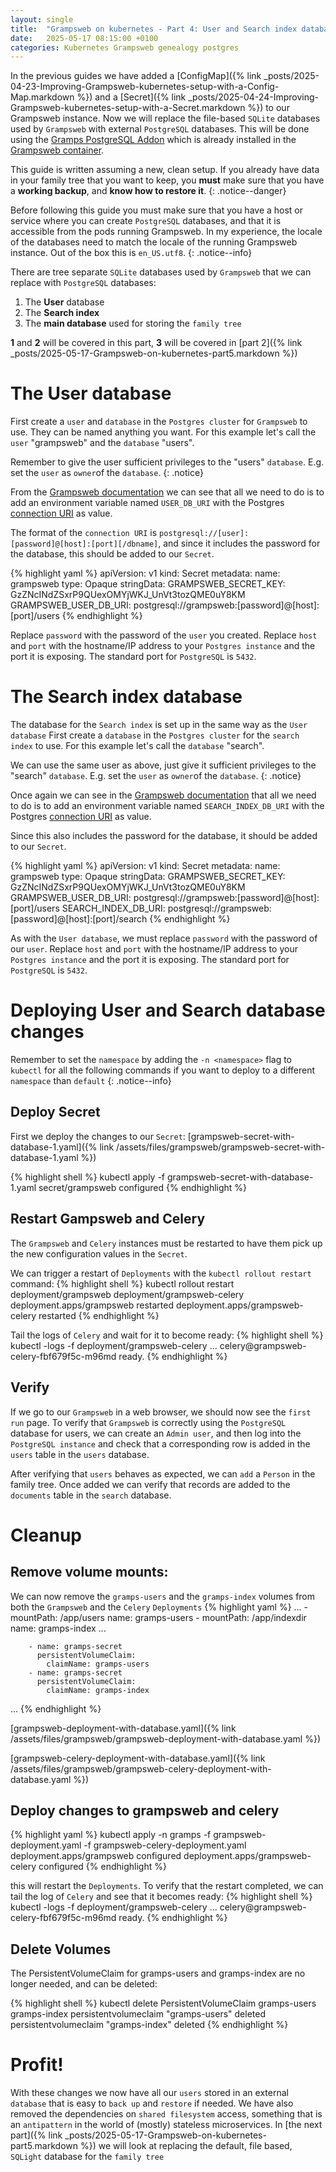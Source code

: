```yaml
---
layout: single
title:  "Grampsweb on kubernetes - Part 4: User and Search index databases"
date:   2025-05-17 08:15:00 +0100
categories: Kubernetes Grampsweb genealogy postgres
---
```

In the previous guides we have added a [ConfigMap]({% link _posts/2025-04-23-Improving-Grampsweb-kubernetes-setup-with-a-Config-Map.markdown %}) and a [Secret]({% link _posts/2025-04-24-Improving-Grampsweb-kubernetes-setup-with-a-Secret.markdown %}) to our Grampsweb instance. Now we will replace the file-based `SQLite` databases used by `Grampsweb` with external `PostgreSQL` databases. This will be done using the [Gramps PostgreSQL Addon](https://gramps-project.org/wiki/index.php/Addon:PostgreSQL) which is already installed in the [Grampsweb container](https://github.com/gramps-project/gramps-web-api/blob/8f1ef9359cec56b4dbeb229bf65bbf90a7386393/Dockerfile#L56).

This guide is written assuming a new, clean setup. If you already have data in your family tree that you want to keep, you **must** make sure that you have a **working backup**, and **know how to restore it**.
{: .notice--danger}

Before following this guide you must make sure that you have a host or service where you can create `PostgreSQL` databases, and that it is accessible from the pods running Grampsweb. In my experience, the locale of the databases need to match the locale of the running Grampsweb instance. Out of the box this is `en_US.utf8`.
{: .notice--info}

There are tree separate `SQLite` databases used by `Grampsweb` that we can replace with `PostgreSQL` databases:
1. The **User** database
2. The **Search index**
3. The **main database** used for storing the `family tree`

**1** and **2** will be covered in this part, **3** will be covered in [part 2]({% link _posts/2025-05-17-Grampsweb-on-kubernetes-part5.markdown %})

# The User database
First create a `user` and `database` in the `Postgres cluster` for `Grampsweb` to use. They can be named anything you want. For this example let's call the `user` "grampsweb" and the `database` "users".

Remember to give the user sufficient privileges to the "users" `database`. E.g. set the `user` as `owner`of the `database`.
{: .notice}

From the [Grampsweb documentation](https://www.grampsweb.org/install_setup/postgres/#using-a-postgresql-database-for-the-user-database) we can see that all we need to do is to add an environment variable named `USER_DB_URI` with the Postgres [connection URI](https://www.postgresql.org/docs/current/libpq-connect.html#LIBPQ-CONNSTRING-URIS) as value.

The format of the `connection URI` is `postgresql://[user]:[password]@[host]:[port][/dbname]`, and since it includes the password for the database, this should be added to our `Secret`.

{% highlight yaml %}
apiVersion: v1
kind: Secret
metadata:
  name: grampsweb
type: Opaque
stringData:
  GRAMPSWEB_SECRET_KEY: GzZNcINdZSxrP9QUexOMYjWKJ_UnVt3tozQME0uY8KM
  GRAMPSWEB_USER_DB_URI: postgresql://grampsweb:[password]@[host]:[port]/users
{% endhighlight %}

Replace `password` with the password of the `user` you created. Replace `host` and `port` with the hostname/IP address to your `Postgres instance` and the port it is exposing. The standard port for `PostgreSQL` is `5432`.

# The Search index database
The database for the `Search index` is set up in the same way as the `User database`
First create a `database` in the `Postgres cluster` for the `search index` to use. For this example let's call the `database` "search".

We can use the same user as above, just give it sufficient privileges to the "search" `database`. E.g. set the `user` as `owner`of the `database`.
{: .notice}

Once again we can see in the [Grampsweb documentation](https://www.grampsweb.org/install_setup/postgres/#using-a-postgresql-database-for-the-search-index) that all we need to do is to add an environment variable named `SEARCH_INDEX_DB_URI` with the Postgres [connection URI](https://www.postgresql.org/docs/current/libpq-connect.html#LIBPQ-CONNSTRING-URIS) as value.

Since this also includes the password for the database, it should be added to our `Secret`.

{% highlight yaml %}
apiVersion: v1
kind: Secret
metadata:
  name: grampsweb
type: Opaque
stringData:
  GRAMPSWEB_SECRET_KEY: GzZNcINdZSxrP9QUexOMYjWKJ_UnVt3tozQME0uY8KM
  GRAMPSWEB_USER_DB_URI: postgresql://grampsweb:[password]@[host]:[port]/users
  SEARCH_INDEX_DB_URI: postgresql://grampsweb:[password]@[host]:[port]/search
{% endhighlight %}

As with the `User database`, we must replace `password` with the password of our `user`. Replace `host` and `port` with the hostname/IP address to your `Postgres instance` and the port it is exposing. The standard port for `PostgreSQL` is `5432`.

# Deploying User and Search database changes

Remember to set the `namespace` by adding the `-n <namespace>` flag to `kubectl` for all the following commands if you want to deploy to a different `namespace` than `default`
{: .notice--info}

## Deploy Secret
First we deploy the changes to our `Secret`: [grampsweb-secret-with-database-1.yaml]({% link /assets/files/grampsweb/grampsweb-secret-with-database-1.yaml %})

{% highlight shell %}
kubectl apply -f grampsweb-secret-with-database-1.yaml
secret/grampsweb configured
{% endhighlight %}

## Restart Gampsweb and Celery
The `Grampsweb` and `Celery` instances must be restarted to have them pick up the new configuration values in the `Secret`.

We can trigger a restart of `Deployments` with the `kubectl rollout restart` command:
{% highlight shell %}
kubectl rollout restart deployment/grampsweb deployment/grampsweb-celery
deployment.apps/grampsweb restarted
deployment.apps/grampsweb-celery restarted
{% endhighlight %}

Tail the logs of `Celery` and wait for it to become ready:
{% highlight shell %}
kubectl -logs -f deployment/grampsweb-celery
...
<timestamp> celery@grampsweb-celery-fbf679f5c-m96md ready.
{% endhighlight %}

## Verify

If we go to our `Grampsweb` in a web browser, we should now see the `first run` page.
To verify that `Grampsweb` is correctly using the `PostgreSQL` database for users, we can create an `Admin user`, and then log into the `PostgreSQL instance` and check that a corresponding row is added in the `users` table in the `users` database.

After verifying that `users` behaves as expected, we can `add` a `Person` in the family tree. Once added we can verify that records are added to the `documents` table in the `search` database.

# Cleanup
## Remove volume mounts:
We can now remove the `gramps-users` and the `gramps-index` volumes from both the `Grampsweb` and the `Celery` `Deployments`
{% highlight yaml %}
...
            - mountPath: /app/users
              name: gramps-users
            - mountPath: /app/indexdir
              name: gramps-index
...

        - name: gramps-secret
          persistentVolumeClaim:
            claimName: gramps-users
        - name: gramps-secret
          persistentVolumeClaim:
            claimName: gramps-index
...
{% endhighlight %}

[grampsweb-deployment-with-database.yaml]({% link /assets/files/grampsweb/grampsweb-deployment-with-database.yaml %})

[grampsweb-celery-deployment-with-database.yaml]({% link /assets/files/grampsweb/grampsweb-celery-deployment-with-database.yaml %})

## Deploy changes to grampsweb and celery

{% highlight yaml %}
kubectl apply -n gramps -f grampsweb-deployment.yaml -f grampsweb-celery-deployment.yaml
deployment.apps/grampsweb configured
deployment.apps/grampsweb-celery configured
{% endhighlight %}

this will restart the `Deployments`. To verify that the restart completed, we can tail the log of `Celery` and see that it becomes ready:
{% highlight shell %}
kubectl -logs -f deployment/grampsweb-celery
...
<timestamp> celery@grampsweb-celery-fbf679f5c-m96md ready.
{% endhighlight %}

## Delete Volumes
The PersistentVolumeClaim for gramps-users and gramps-index are no longer needed, and can be deleted:

{% highlight shell %}
kubectl delete PersistentVolumeClaim gramps-users gramps-index
persistentvolumeclaim "gramps-users" deleted
persistentvolumeclaim "gramps-index" deleted
{% endhighlight %}

# Profit!
With these changes we now have all our `users` stored in an external `database` that is easy to `back up` and `restore` if needed. We have also removed the dependencies on `shared filesystem` access, something that is an `antipattern` in the world of (mostly) stateless microservices.
In [the next part]({% link _posts/2025-05-17-Grampsweb-on-kubernetes-part5.markdown %}) we will look at replacing the default, file based, `SQLight` database for the `family tree`
